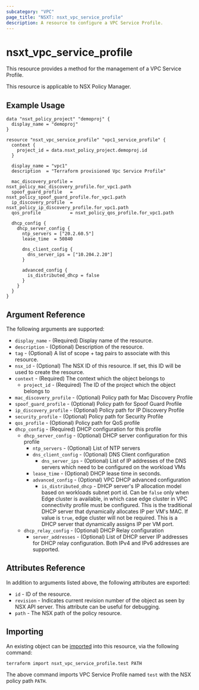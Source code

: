 ```yaml
---
subcategory: "VPC"
page_title: "NSXT: nsxt_vpc_service_profile"
description: A resource to configure a VPC Service Profile.
---
```


# nsxt_vpc_service_profile

This resource provides a method for the management of a VPC Service Profile.

This resource is applicable to NSX Policy Manager.

## Example Usage

```hcl
data "nsxt_policy_project" "demoproj" {
  display_name = "demoproj"
}

resource "nsxt_vpc_service_profile" "vpc1_service_profile" {
  context {
    project_id = data.nsxt_policy_project.demoproj.id
  }

  display_name = "vpc1"
  description  = "Terraform provisioned Vpc Service Profile"

  mac_discovery_profile = nsxt_policy_mac_discovery_profile.for_vpc1.path
  spoof_guard_profile   = nsxt_policy_spoof_guard_profile.for_vpc1.path
  ip_discovery_profile  = nsxt_policy_ip_discovery_profile.for_vpc1.path
  qos_profile           = nsxt_policy_qos_profile.for_vpc1.path

  dhcp_config {
    dhcp_server_config {
      ntp_servers = ["20.2.60.5"]
      lease_time  = 50840

      dns_client_config {
        dns_server_ips = ["10.204.2.20"]
      }

      advanced_config {
        is_distributed_dhcp = false
      }
    }
  }
}
```

## Argument Reference

The following arguments are supported:

* `display_name` - (Required) Display name of the resource.
* `description` - (Optional) Description of the resource.
* `tag` - (Optional) A list of scope + tag pairs to associate with this resource.
* `nsx_id` - (Optional) The NSX ID of this resource. If set, this ID will be used to create the resource.
* `context` - (Required) The context which the object belongs to
  * `project_id` - (Required) The ID of the project which the object belongs to
* `mac_discovery_profile` - (Optional) Policy path for Mac Discovery Profile
* `spoof_guard_profile` - (Optional) Policy path for Spoof Guard Profile
* `ip_discovery_profile` - (Optional) Policy path for IP Discovery Profile
* `security_profile` - (Optional) Policy path for Security Profile
* `qos_profile` - (Optional) Policy path for QoS profile
* `dhcp_config` - (Required) DHCP configuration for this profile
  * `dhcp_server_config` - (Optional) DHCP server configuration for this profile
    * `ntp_servers` - (Optional) List of NTP servers
    * `dns_client_config` - (Optional) DNS Client configuration
      * `dns_server_ips` - (Optional) List of IP addresses of the DNS servers which need to be configured on the workload VMs
    * `lease_time` - (Optional) DHCP lease time in seconds.
    * `advanced_config` - (Optional) VPC DHCP advanced configuration
      * `is_distributed_dhcp` - DHCP server's IP allocation model based on workloads subnet port id. Can be `false` only when Edge cluster is available, in
        which case edge cluster in VPC connectivity profile must be configured. This is the traditional DHCP server that dynamically allocates IP per VM's MAC.
        If value is `true`, edge cluster will not be required. This is a DHCP server that dynamically assigns IP per VM port.
  * `dhcp_relay_config` - (Optional) DHCP Relay configuration
    * `server_addresses` - (Optional) List of DHCP server IP addresses for DHCP relay configuration. Both IPv4 and IPv6 addresses are supported.

## Attributes Reference

In addition to arguments listed above, the following attributes are exported:

* `id` - ID of the resource.
* `revision` - Indicates current revision number of the object as seen by NSX API server. This attribute can be useful for debugging.
* `path` - The NSX path of the policy resource.

## Importing

An existing object can be [imported][docs-import] into this resource, via the following command:

[docs-import]: https://developer.hashicorp.com/terraform/cli/import

```shell
terraform import nsxt_vpc_service_profile.test PATH
```

The above command imports VPC Service Profile named `test` with the NSX policy path `PATH`.
